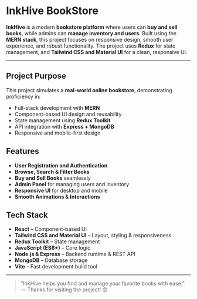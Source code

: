 # InkHive BookStore

**InkHive** is a modern **bookstore platform** where users can **buy and sell books**, while admins can **manage inventory and users**. Built using the **MERN stack**, this project focuses on responsive design, smooth user experience, and robust functionality.
The project uses **Redux** for state management, and **Tailwind CSS and Material UI** for a clean, responsive UI.

---

## Project Purpose

This project simulates a **real-world online bookstore**, demonstrating proficiency in:  
- Full-stack development with **MERN**  
- Component-based UI design and reusability  
- State management using **Redux Toolkit**  
- API integration with **Express + MongoDB**  
- Responsive and mobile-first design 

## Features
- **User Registration and Authentication**  
- **Browse, Search & Filter Books** 
- **Buy and Sell Books** seamlessly 
- **Admin Panel** for managing users and inventory  
- **Responsive UI** for desktop and mobile   
- **Smooth Animations & Interactions** 


## Tech Stack

- **React** – Component-based UI  
- **Tailwind CSS and Material UI** – Layout, styling & responsiveness  
- **Redux Toolkit** – State management  
- **JavaScript (ES6+)** – Core logic  
- **Node.js & Express** – Backend runtime & REST API  
- **MongoDB** – Database storage   
- **Vite** – Fast development build tool

---
> “InkHive helps you find and manage your favorite books with ease.” — Thanks for visiting the project! 😊
